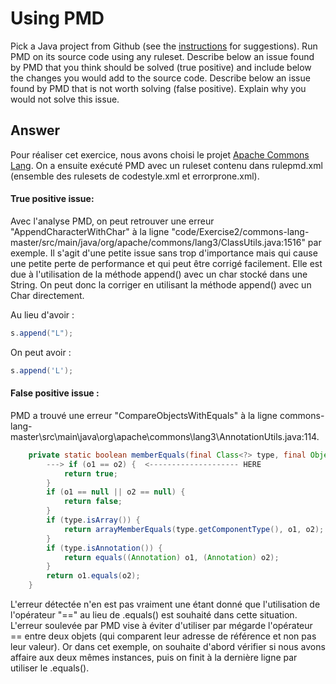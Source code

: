 # Using PMD

Pick a Java project from Github (see the [instructions](../sujet.md) for suggestions). Run PMD on its source code using any ruleset. Describe below an issue found by PMD that you think should be solved (true positive) and include below the changes you would add to the source code. Describe below an issue found by PMD that is not worth solving (false positive). Explain why you would not solve this issue.

## Answer

Pour réaliser cet exercice, nous avons choisi le projet [Apache Commons Lang](https://github.com/apache/commons-lang). On a ensuite exécuté PMD avec un ruleset contenu dans rulepmd.xml (ensemble des rulesets de codestyle.xml et errorprone.xml).

#### True positive issue: 
Avec l'analyse PMD, on peut retrouver une erreur "AppendCharacterWithChar" à la ligne "code/Exercise2/commons-lang-master/src/main/java/org/apache/commons/lang3/ClassUtils.java:1516" par exemple. Il s'agit d'une petite issue sans trop d'importance mais qui cause une petite perte de performance et qui peut être corrigé facilement. Elle est due à l'utilisation de la méthode append() avec un char stocké dans une String. On peut donc la corriger en utilisant la méthode append() avec un Char directement.

Au lieu d'avoir : 
```java
s.append("L");
```

On peut avoir : 
```java
s.append('L');
```

#### False positive issue : 
PMD a trouvé une erreur "CompareObjectsWithEquals" à la ligne commons-lang-master\src\main\java\org\apache\commons\lang3\AnnotationUtils.java:114.

```java
    private static boolean memberEquals(final Class<?> type, final Object o1, final Object o2) {
        ---> if (o1 == o2) {  <-------------------- HERE
            return true;
        }
        if (o1 == null || o2 == null) {
            return false;
        }
        if (type.isArray()) {
            return arrayMemberEquals(type.getComponentType(), o1, o2);
        }
        if (type.isAnnotation()) {
            return equals((Annotation) o1, (Annotation) o2);
        }
        return o1.equals(o2);
    }
```

L'erreur détectée n'en est pas vraiment une étant donné que l'utilisation de l'opérateur "==" au lieu de .equals() est souhaité dans cette situation.
L'erreur soulevée par PMD vise à éviter d'utiliser par mégarde l'opérateur == entre deux objets (qui comparent leur adresse de référence et non pas leur valeur). Or dans cet exemple, on souhaite d'abord vérifier si nous avons affaire aux deux mêmes instances, puis on finit à la dernière ligne par utiliser le .equals().
